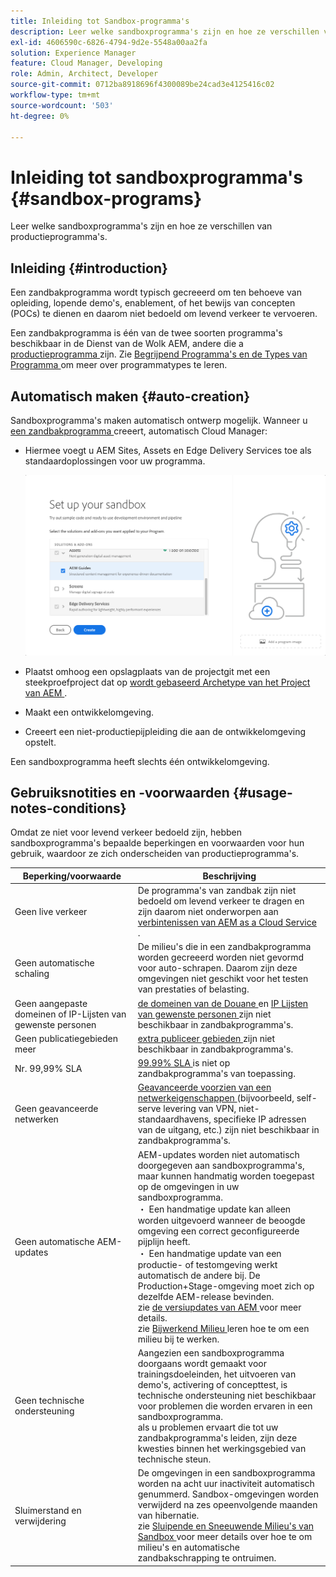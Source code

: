 ```yaml
---
title: Inleiding tot Sandbox-programma's
description: Leer welke sandboxprogramma's zijn en hoe ze verschillen van productieprogramma's.
exl-id: 4606590c-6826-4794-9d2e-5548a00aa2fa
solution: Experience Manager
feature: Cloud Manager, Developing
role: Admin, Architect, Developer
source-git-commit: 0712ba8918696f4300089be24cad3e4125416c02
workflow-type: tm+mt
source-wordcount: '503'
ht-degree: 0%

---
```



# Inleiding tot sandboxprogramma&#39;s {#sandbox-programs}

Leer welke sandboxprogramma&#39;s zijn en hoe ze verschillen van productieprogramma&#39;s.

## Inleiding {#introduction}

Een zandbakprogramma wordt typisch gecreeerd om ten behoeve van opleiding, lopende demo&#39;s, enablement, of het bewijs van concepten (POCs) te dienen en daarom niet bedoeld om levend verkeer te vervoeren.

Een zandbakprogramma is één van de twee soorten programma&#39;s beschikbaar in de Dienst van de Wolk AEM, andere die a [ productieprogramma ](introduction-production-programs.md) zijn. Zie [ Begrijpend Programma&#39;s en de Types van Programma ](/help/implementing/cloud-manager/getting-access-to-aem-in-cloud/program-types.md) om meer over programmatypes te leren.

## Automatisch maken {#auto-creation}

Sandboxprogramma&#39;s maken automatisch ontwerp mogelijk. Wanneer u [ een zandbakprogramma ](/help/implementing/cloud-manager/getting-access-to-aem-in-cloud/creating-sandbox-programs.md) creeert, automatisch Cloud Manager:

* Hiermee voegt u AEM Sites, Assets en Edge Delivery Services toe als standaardoplossingen voor uw programma.

  ![ Uitgezochte oplossingen en toe:voegen-ons voor een zandbak ](assets/sandbox-solutions-add-ons.png)

* Plaatst omhoog een opslagplaats van de projectgit met een steekproefproject dat op [ wordt gebaseerd Archetype van het Project van AEM ](https://experienceleague.adobe.com/en/docs/experience-manager-core-components/using/developing/archetype/overview).
* Maakt een ontwikkelomgeving.
* Creeert een niet-productiepijpleiding die aan de ontwikkelomgeving opstelt.

Een sandboxprogramma heeft slechts één ontwikkelomgeving.

## Gebruiksnotities en -voorwaarden {#usage-notes-conditions}

Omdat ze niet voor levend verkeer bedoeld zijn, hebben sandboxprogramma&#39;s bepaalde beperkingen en voorwaarden voor hun gebruik, waardoor ze zich onderscheiden van productieprogramma&#39;s.

| Beperking/voorwaarde | Beschrijving |
| --- | --- |
| Geen live verkeer | De programma&#39;s van zandbak zijn niet bedoeld om levend verkeer te dragen en zijn daarom niet onderworpen aan [ verbintenissen van AEM as a Cloud Service ](https://www.adobe.com/legal/service-commitments.html). |
| Geen automatische schaling | De milieu&#39;s die in een zandbakprogramma worden gecreeerd worden niet gevormd voor auto-schrapen. Daarom zijn deze omgevingen niet geschikt voor het testen van prestaties of belasting. |
| Geen aangepaste domeinen of IP-Lijsten van gewenste personen | [ de domeinen van de Douane ](/help/implementing/cloud-manager/custom-domain-names/introduction.md) en [ IP Lijsten van gewenste personen ](/help/implementing/cloud-manager/ip-allow-lists/introduction.md) zijn niet beschikbaar in zandbakprogramma&#39;s. |
| Geen publicatiegebieden meer | [ extra publiceer gebieden ](/help/operations/additional-publish-regions.md) zijn niet beschikbaar in zandbakprogramma&#39;s. |
| Nr. 99,99% SLA | [ 99.99% SLA ](/help/implementing/cloud-manager/getting-access-to-aem-in-cloud/creating-production-programs.md#sla) is niet op zandbakprogramma&#39;s van toepassing. |
| Geen geavanceerde netwerken | [ Geavanceerde voorzien van een netwerkeigenschappen ](/help/security/configuring-advanced-networking.md) (bijvoorbeeld, self-serve levering van VPN, niet-standaardhavens, specifieke IP adressen van de uitgang, etc.) zijn niet beschikbaar in zandbakprogramma&#39;s. |
| Geen automatische AEM-updates | AEM-updates worden niet automatisch doorgegeven aan sandboxprogramma&#39;s, maar kunnen handmatig worden toegepast op de omgevingen in uw sandboxprogramma.<br>・ Een handmatige update kan alleen worden uitgevoerd wanneer de beoogde omgeving een correct geconfigureerde pijplijn heeft.<br>・ Een handmatige update van een productie- of testomgeving werkt automatisch de andere bij. De Production+Stage-omgeving moet zich op dezelfde AEM-release bevinden.<br> zie [ de versiupdates van AEM ](/help/implementing/deploying/aem-version-updates.md) voor meer details.<br> zie [ Bijwerkend Milieu ](/help/implementing/cloud-manager/manage-environments.md#updating-dev-environment) leren hoe te om een milieu bij te werken. |
| Geen technische ondersteuning | Aangezien een sandboxprogramma doorgaans wordt gemaakt voor trainingsdoeleinden, het uitvoeren van demo&#39;s, activering of concepttest, is technische ondersteuning niet beschikbaar voor problemen die worden ervaren in een sandboxprogramma.<br> als u problemen ervaart die tot uw zandbakprogramma&#39;s leiden, zijn deze kwesties binnen het werkingsgebied van technische steun. |
| Sluimerstand en verwijdering | De omgevingen in een sandboxprogramma worden na acht uur inactiviteit automatisch genummerd. Sandbox-omgevingen worden verwijderd na zes opeenvolgende maanden van hibernatie.<br> zie [ Sluipende en Sneeuwende Milieu&#39;s van Sandbox ](/help/implementing/cloud-manager/getting-access-to-aem-in-cloud/hibernating-environments.md) voor meer details over hoe te om milieu&#39;s en automatische zandbakschrapping te ontruimen. |
